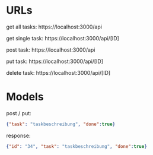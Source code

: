 # URLs

get all tasks:
https://localhost:3000/api

get single task:
https://localhost:3000/api/[ID]

post task:
https://localhost:3000/api

put task:
https://localhost:3000/api/[ID]

delete task:
https://localhost:3000/api/[ID]

# Models

post / put:
```json
{"task": "taskbeschreibung", "done":true}
```

response:
```json
{"id": "34", "task": "taskbeschreibung", "done":true}
```

